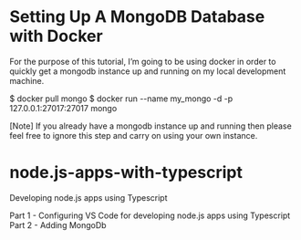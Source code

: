 # Setting Up A MongoDB Database with Docker
For the purpose of this tutorial, I’m going to be using docker in order to quickly get a mongodb instance up and running on my local development machine.

$ docker pull mongo
$ docker run --name my_mongo -d -p 127.0.0.1:27017:27017 mongo

[Note]
If you already have a mongodb instance up and running then please feel free to ignore this step and carry on using your own instance.

# node.js-apps-with-typescript
Developing node.js apps using Typescript

Part 1 - Configuring VS Code for developing node.js apps using Typescript
Part 2 - Adding MongoDb